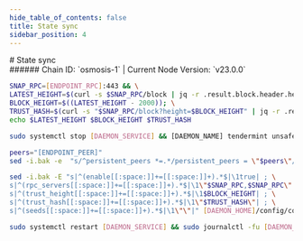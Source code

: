 ```yaml
---
hide_table_of_contents: false
title: State sync
sidebar_position: 4
---
```


<div class="h1-with-icon icon-osmosis">
# State sync
</div>
###### Chain ID: `osmosis-1` | Current Node Version: `v23.0.0`

```bash
SNAP_RPC=[ENDPOINT_RPC]:443 && \
LATEST_HEIGHT=$(curl -s $SNAP_RPC/block | jq -r .result.block.header.height); \
BLOCK_HEIGHT=$((LATEST_HEIGHT - 2000)); \
TRUST_HASH=$(curl -s "$SNAP_RPC/block?height=$BLOCK_HEIGHT" | jq -r .result.block_id.hash) && \
echo $LATEST_HEIGHT $BLOCK_HEIGHT $TRUST_HASH
```
```bash
sudo systemctl stop [DAEMON_SERVICE] && [DAEMON_NAME] tendermint unsafe-reset-all --home [DAEMON_HOME] --keep-addr-book
```
```bash
peers="[ENDPOINT_PEER]"
sed -i.bak -e  "s/^persistent_peers *=.*/persistent_peers = \"$peers\"/" [DAEMON_HOME]/config/config.toml
```
```bash
sed -i.bak -E "s|^(enable[[:space:]]+=[[:space:]]+).*$|\1true| ; \
s|^(rpc_servers[[:space:]]+=[[:space:]]+).*$|\1\"$SNAP_RPC,$SNAP_RPC\"| ; \
s|^(trust_height[[:space:]]+=[[:space:]]+).*$|\1$BLOCK_HEIGHT| ; \
s|^(trust_hash[[:space:]]+=[[:space:]]+).*$|\1\"$TRUST_HASH\"| ; \
s|^(seeds[[:space:]]+=[[:space:]]+).*$|\1\"\"|" [DAEMON_HOME]/config/config.toml
```
```bash
sudo systemctl restart [DAEMON_SERVICE] && sudo journalctl -fu [DAEMON_SERVICE] --no-hostname -o cat
```